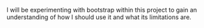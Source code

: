 I will be experimenting with bootstrap within this project to gain an understanding of how I should use it
and what its limitations are. 

